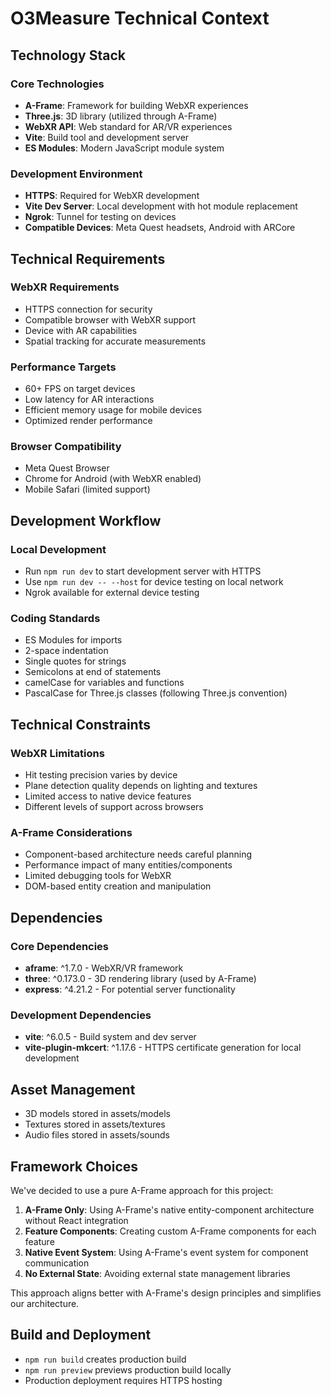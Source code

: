# O3Measure Technical Context

## Technology Stack

### Core Technologies
- **A-Frame**: Framework for building WebXR experiences
- **Three.js**: 3D library (utilized through A-Frame)
- **WebXR API**: Web standard for AR/VR experiences
- **Vite**: Build tool and development server
- **ES Modules**: Modern JavaScript module system

### Development Environment
- **HTTPS**: Required for WebXR development
- **Vite Dev Server**: Local development with hot module replacement
- **Ngrok**: Tunnel for testing on devices
- **Compatible Devices**: Meta Quest headsets, Android with ARCore

## Technical Requirements

### WebXR Requirements
- HTTPS connection for security
- Compatible browser with WebXR support
- Device with AR capabilities
- Spatial tracking for accurate measurements

### Performance Targets
- 60+ FPS on target devices
- Low latency for AR interactions
- Efficient memory usage for mobile devices
- Optimized render performance

### Browser Compatibility
- Meta Quest Browser
- Chrome for Android (with WebXR enabled)
- Mobile Safari (limited support)

## Development Workflow

### Local Development
- Run `npm run dev` to start development server with HTTPS
- Use `npm run dev -- --host` for device testing on local network
- Ngrok available for external device testing

### Coding Standards
- ES Modules for imports
- 2-space indentation
- Single quotes for strings
- Semicolons at end of statements
- camelCase for variables and functions
- PascalCase for Three.js classes (following Three.js convention)

## Technical Constraints

### WebXR Limitations
- Hit testing precision varies by device
- Plane detection quality depends on lighting and textures
- Limited access to native device features
- Different levels of support across browsers

### A-Frame Considerations
- Component-based architecture needs careful planning
- Performance impact of many entities/components
- Limited debugging tools for WebXR
- DOM-based entity creation and manipulation

## Dependencies

### Core Dependencies
- **aframe**: ^1.7.0 - WebXR/VR framework
- **three**: ^0.173.0 - 3D rendering library (used by A-Frame)
- **express**: ^4.21.2 - For potential server functionality

### Development Dependencies
- **vite**: ^6.0.5 - Build system and dev server
- **vite-plugin-mkcert**: ^1.17.6 - HTTPS certificate generation for local development

## Asset Management
- 3D models stored in assets/models
- Textures stored in assets/textures
- Audio files stored in assets/sounds

## Framework Choices

We've decided to use a pure A-Frame approach for this project:

1. **A-Frame Only**: Using A-Frame's native entity-component architecture without React integration
2. **Feature Components**: Creating custom A-Frame components for each feature
3. **Native Event System**: Using A-Frame's event system for component communication
4. **No External State**: Avoiding external state management libraries

This approach aligns better with A-Frame's design principles and simplifies our architecture.

## Build and Deployment
- `npm run build` creates production build
- `npm run preview` previews production build locally
- Production deployment requires HTTPS hosting